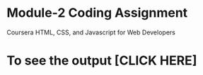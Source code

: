 # Module-2 Coding Assignment

Coursera  HTML, CSS, and Javascript for Web Developers

# To see the output [CLICK HERE] 
